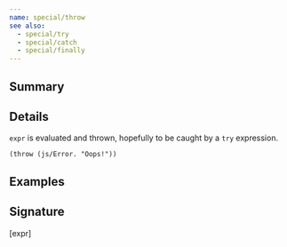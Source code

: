 ```yaml
---
name: special/throw
see also:
  - special/try
  - special/catch
  - special/finally
---
```


## Summary

## Details

`expr` is evaluated and thrown, hopefully to be caught by a `try` expression.

`(throw (js/Error. "Oops!"))`

## Examples

## Signature
[expr]
